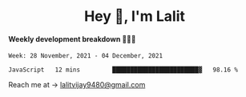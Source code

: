 <h1 align="center">Hey 👋, I'm Lalit</h1>

#### Weekly development breakdown 👨🏻‍💻
<!--START_SECTION:waka-->
```text
Week: 28 November, 2021 - 04 December, 2021

JavaScript   12 mins         ████████████████████████▓   98.16 % 
```
<!--END_SECTION:waka-->

Reach me at → lalitvijay9480@gmail.com
